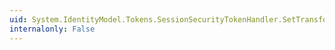 ```yaml
---
uid: System.IdentityModel.Tokens.SessionSecurityTokenHandler.SetTransforms(System.Collections.Generic.IEnumerable{System.IdentityModel.CookieTransform})
internalonly: False
---
```

